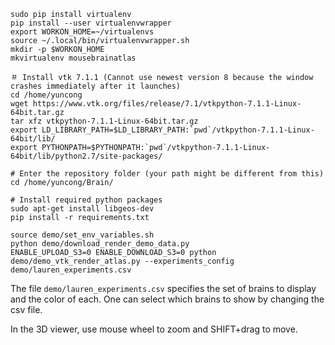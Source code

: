 ```
sudo pip install virtualenv
pip install --user virtualenvwrapper
export WORKON_HOME=~/virtualenvs
source ~/.local/bin/virtualenvwrapper.sh
mkdir -p $WORKON_HOME
mkvirtualenv mousebrainatlas

＃ Install vtk 7.1.1 (Cannot use newest version 8 because the window crashes immediately after it launches)
cd /home/yuncong
wget https://www.vtk.org/files/release/7.1/vtkpython-7.1.1-Linux-64bit.tar.gz
tar xfz vtkpython-7.1.1-Linux-64bit.tar.gz
export LD_LIBRARY_PATH=$LD_LIBRARY_PATH:`pwd`/vtkpython-7.1.1-Linux-64bit/lib/
export PYTHONPATH=$PYTHONPATH:`pwd`/vtkpython-7.1.1-Linux-64bit/lib/python2.7/site-packages/

# Enter the repository folder (your path might be different from this)
cd /home/yuncong/Brain/

# Install required python packages
sudo apt-get install libgeos-dev
pip install -r requirements.txt

source demo/set_env_variables.sh
python demo/download_render_demo_data.py
ENABLE_UPLOAD_S3=0 ENABLE_DOWNLOAD_S3=0 python demo/demo_vtk_render_atlas.py --experiments_config demo/lauren_experiments.csv 
```

The file `demo/lauren_experiments.csv` specifies the set of brains to display and the color of each. One can select which brains to show by changing the csv file.

In the 3D viewer, use mouse wheel to zoom and SHIFT+drag to move.

